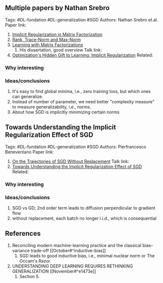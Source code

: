 ## Multiple papers by Nathan Srebro
Tags: #DL-fundation  #DL-generalization #SGD 
Authors: Nathan Srebro et.al.
Paper link: 
1. [Implicit Regularization in Matrix Factorization](https://dl.acm.org/doi/pdf/10.5555/3295222.3295363)
2. [Rank, Trace-Norm and Max-Norm](https://home.ttic.edu/~nati/Publications/SrebroShraibmanCOLT05.pdf)
3. [Learning with Matrix Factorizations](https://home.ttic.edu/~nati/Publications/thesis.pdf)
	1. His dissertation, good overview
Talk link: 
1. [Optimization's Hidden Gift to Learning: Implicit Regularization](https://youtu.be/gh9vrvLx7Mo)
Related: 
### Why interesting
### Ideas/conclusions
1. It's easy to find global minima, i.e., zero training loss, but which ones can generalize.
2. Instead of number of parameter, we need better "complexity measure" to measure generalizability, i.e., norms.
3. About how SGD is implicitly minimizing certain norms

## Towards Understanding the Implicit Regularization Effect of SGD
Tags: #DL-fundation  #DL-generalization #SGD 
Authors: Pierfrancesco Beneventano
Paper link: 
1.  [On the Trajectories of SGD Without Replacement](https://arxiv.org/pdf/2312.16143)
Talk link: 
1. [Towards Understanding the Implicit Regularization Effect of SGD](https://www.youtube.com/watch?v=G70dA2tmbu0)
Related: 
### Why interesting
### Ideas/conclusions
1. SGD vs GD; 2nd order term leads to diffusion perpendicular to gradient flow
2. without replacement, each batch no longer i.i.d., which is consequential

## References
1. Reconciling modern machine-learning practice and the classical bias–variance trade-off [[October#^inductive-bias]]
	1. SGD leads to good inductive bias, i.e., minimal nuclear norm or The Occam's Razor.
2. UNDERSTANDING DEEP LEARNING REQUIRES RETHINKING GENERALIZATION [[November#^e1473e]]
	1. Section 5.